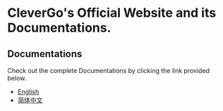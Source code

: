 # CleverGo's Official Website and its Documentations.

## Documentations

Check out the complete Documentations by clicking the link provided below.

- [English](https://docs.clevergo.tech/en/)
- [简体中文](https://docs.clevergo.tech/zh/)
